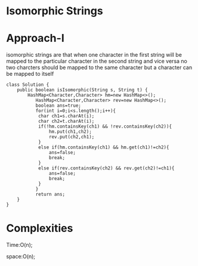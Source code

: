 # Isomorphic Strings


# Approach-I


isomorphic strings are that when one character in the first string will be mapped to the particular character in the second string and vice versa
no two charcters should be mapped to the same character but a character can be mapped to itself

```
class Solution {
    public boolean isIsomorphic(String s, String t) {
        HashMap<Character,Character> hm=new HashMap<>();
           HashMap<Character,Character> rev=new HashMap<>();
           boolean ans=true;
           for(int i=0;i<s.length();i++){
            char ch1=s.charAt(i);
            char ch2=t.charAt(i);
            if(!hm.containsKey(ch1) && !rev.containsKey(ch2)){
                hm.put(ch1,ch2);
                rev.put(ch2,ch1);
            }
            else if(hm.containsKey(ch1) && hm.get(ch1)!=ch2){
                ans=false;
                break;
            }
            else if(rev.containsKey(ch2) && rev.get(ch2)!=ch1){
                ans=false;
                break;
            }
           }
           return ans;
    }
}

```
# Complexities

Time:O(n);

space:O(n);

